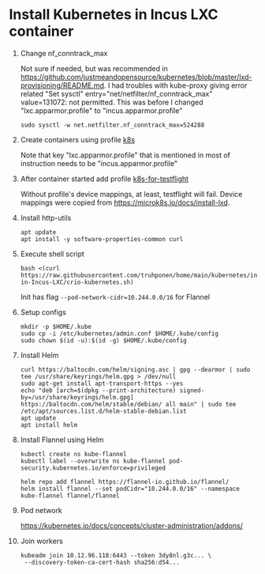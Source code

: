 # Install Kubernetes in Incus LXC container

1. Change nf_conntrack_max

   Not sure if needed, but was recommended in https://github.com/justmeandopensource/kubernetes/blob/master/lxd-provisioning/README.md. I had troubles with kube-proxy giving error related "Set sysctl" entry="net/netfilter/nf_conntrack_max" value=131072: not permitted. This was before I changed "lxc.apparmor.profile" to "incus.apparmor.profile"

       sudo sysctl -w net.netfilter.nf_conntrack_max=524288

2. Create containers using profile [k8s](https://github.com/truhponen/home/blob/main/incus/k8s)

   Note that key "lxc.apparmor.profile" that is mentioned in most of instruction needs to be "incus.apparmor.profile"

3. After container started add profile [k8s-for-testflight](https://github.com/truhponen/home/blob/main/incus/k8s-for-testflight)
   
   Without profile's device mappings, at least, testflight will fail. Device mappings were copied from https://microk8s.io/docs/install-lxd.

5. Install http-utils

       apt update
       apt install -y software-properties-common curl

5. Execute shell script

       bash <(curl https://raw.githubusercontent.com/truhponen/home/main/kubernetes/install-in-Incus-LXC/crio-kubernetes.sh)

   Init has flag `--pod-network-cidr=10.244.0.0/16` for Flannel

7. Setup configs

       mkdir -p $HOME/.kube
       sudo cp -i /etc/kubernetes/admin.conf $HOME/.kube/config
       sudo chown $(id -u):$(id -g) $HOME/.kube/config

8. Install Helm

       curl https://baltocdn.com/helm/signing.asc | gpg --dearmor | sudo tee /usr/share/keyrings/helm.gpg > /dev/null
       sudo apt-get install apt-transport-https --yes
       echo "deb [arch=$(dpkg --print-architecture) signed-by=/usr/share/keyrings/helm.gpg] https://baltocdn.com/helm/stable/debian/ all main" | sudo tee /etc/apt/sources.list.d/helm-stable-debian.list
       apt update
       apt install helm

9. Install Flannel using Helm

       kubectl create ns kube-flannel
       kubectl label --overwrite ns kube-flannel pod-security.kubernetes.io/enforce=privileged

       helm repo add flannel https://flannel-io.github.io/flannel/
       helm install flannel --set podCidr="10.244.0.0/16" --namespace kube-flannel flannel/flannel

11. Pod network

       https://kubernetes.io/docs/concepts/cluster-administration/addons/

12. Join workers

        kubeadm join 10.12.96.118:6443 --token 3dy8nl.g3c... \
         --discovery-token-ca-cert-hash sha256:d54...
